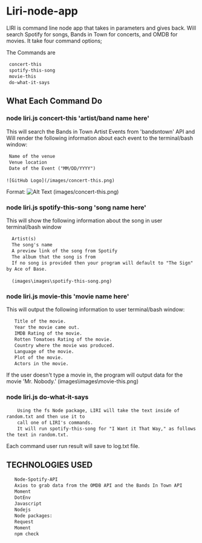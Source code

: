 # Liri-node-app

 LIRI is command line node app that takes in parameters and gives back. Will search Spotify for songs, Bands in Town for concerts, and OMDB for movies. It take four command options;

The Commands are

     concert-this
     spotify-this-song
     movie-this
     do-what-it-says

## What Each Command Do

### node liri.js concert-this 'artist/band name here'

 This will search the Bands in Town Artist Events from 'bandsntown' API and Will render the following information
 about each event to the terminal/bash window:

     Name of the venue
     Venue location
     Date of the Event ("MM/DD/YYYY")

    ![GitHub Logo](/images/concert-this.png)
Format: ![Alt Text](url) (images/concert-this.png)

### node liri.js spotify-this-song 'song name here'

   This will show the following information about the song in user terminal/bash window
   
      Artist(s)
      The song's name
      A preview link of the song from Spotify
      The album that the song is from
      If no song is provided then your program will default to "The Sign" by Ace of Base.

      (images\images\spotify-this-song.png)

### node liri.js movie-this 'movie name here'
 
 This will output the following information to user terminal/bash window:
 
       Title of the movie.
       Year the movie came out.
       IMDB Rating of the movie.
       Rotten Tomatoes Rating of the movie.
       Country where the movie was produced.
       Language of the movie.
       Plot of the movie.
       Actors in the movie.
       
   If the user doesn't type a movie in, the program will output data for the movie 'Mr. Nobody.'
        (images\images\movie-this.png)
  

### node liri.js do-what-it-says

        Using the fs Node package, LIRI will take the text inside of random.txt and then use it to 
        call one of LIRI's commands.
        It will run spotify-this-song for "I Want it That Way," as follows the text in random.txt.


 Each command user run result will save to log.txt file. 

   ## TECHNOLOGIES USED

       Node-Spotify-API
       Axios to grab data from the OMDB API and the Bands In Town API
       Moment
       DotEnv
       Javascript
       Nodejs
       Node packages:
       Request
       Moment
       npm check



